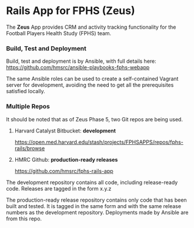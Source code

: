 Rails App for FPHS (Zeus)
==================

The **Zeus** App provides CRM and activity tracking functionality for the
Football Players Health Study (FPHS) team.

### Build, Test and Deployment

Build, test and deployment is by Ansible, with full details here:
https://github.com/hmsrc/ansible-playbooks-fphs-webapp

The same Ansible roles can be used to create a self-contained Vagrant server for
development, avoiding the need to get all the prerequisites satisfied locally.

### Multiple Repos

It should be noted that as of Zeus Phase 5, two Git repos are being used.

1. Harvard Catalyst Bitbucket: **development**

    https://open.med.harvard.edu/stash/projects/FPHSAPPS/repos/fphs-rails/browse

2. HMRC Github: **production-ready releases**

    https://github.com/hmsrc/fphs-rails-app


The development repository contains all code, including release-ready code. Releases are tagged in the form x.y.z

The production-ready release repository contains only code that has been built and tested. It is tagged in the same form and with the same release numbers as the development repository. Deployments made by Ansible are from this repo.
